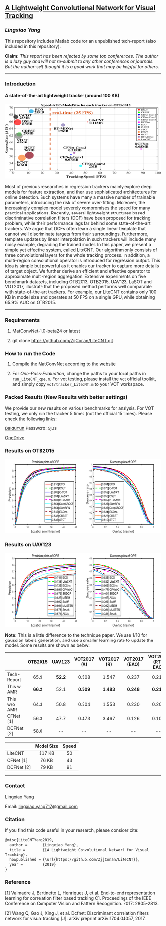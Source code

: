 ## [A Lightweight Convolutional Network for Visual Tracking](https://raw.githubusercontent.com/ZjjConan/LiteCNT/master/paper/LiteCNT-LX.Yang.pdf)

### *Lingxiao Yang*

This repository includes Matlab code for an unpublished tech-report (also included in this repository).

**Claim:** *This report has been rejected by some top conferences. The author is a lazy guy and will not re-submit to any other conferences or journals. But the author-self thought it is a good work that may be helpful for others.*

-------------------------------------------------------------------------------

### Introduction 

#### A state-of-the-art lightweight tracker (around 100 KB)

<p align="center">
<img width="560" height="240" src="https://raw.githubusercontent.com/ZjjConan/LiteCNT/master/paper/speed_auc_modelsize_otb2015_crop.pdf">
<!-- ![OTB2015](https://raw.githubusercontent.com/ZjjConan/LiteCNT/master/paper/soa_otb100.png) -->
</p>


Most of previous researches in regression trackers mainly explore deep models for feature extraction, and then use sophisticated architectures for online detection. Such systems have many a massive number of trainable parameters, introducing the risk of severe over-fitting. Moreover, the increasingly complex model severely compromises the speed for many practical applications. Recently, several lightweight structures based discriminative correlation filters (DCF) have been proposed for tracking problem, while their performance lags far behind some state-of-the-art trackers. We argue that DCFs often learn a single linear template that cannot well discriminate targets from their surroundings. Furthermore, template updates by linear interpolation in such trackers will include many noisy example, degrading the trained model. In this paper, we present a simple yet effective system, called LiteCNT. Our algorithm only consists of three convolutional layers for the whole tracking process. In addition, a multi-region convolutional operator is introduced for regression output. This idea is simple but powerful as it enables our tracker to capture more details of target object. We further derive an efficient and effective operator to approximate multi-region aggregation. Extensive experiments on five benchmark datasets, including OTB2013, OTB2015, UAV123, LaSOT and VOT2017, illustrate that the proposed method performs well comparable with state-of-the-art trackers. For example, our LiteCNT contains only 100 KB in model size and operates at 50 FPS on a single GPU, while obtaining 65.9\% AUC on OTB2015.

--------------------------------------------------------------------------------------


### Requirements

1. MatConvNet-1.0-beta24 or latest 

2. git clone https://github.com/ZjjConan/LiteCNT.git

### How to run the Code

1. Compile the MatConvNet according to the [website](http://www.vlfeat.org/matconvnet/install/)

2. For *One-Pass-Evaluation*, change the paths to your local paths in `run_LiteCNT_ope.m`. For vot testing, please install the vot official toolkit, and simply copy `vot/tracker_LiteCNT.m` to your VOT workspace.

### Packed Results (New Results with better settings)

We provide our new results on various benchmarks for analysis. For VOT testing, we only run the tracker 5 times (not the official 15 times). Please check the following links:

  [BaiduYun](https://pan.baidu.com/s/1joT5CpoouZd6lAnWHPYImg) Password: 9j3s 

  [OneDrive](https://1drv.ms/u/s!ApDrXo4ZyoJrb3Abh3oEphVPrKE?e=j2aAGn)


### Results on OTB2015

<p align="center">
<img width="560" height="240" src="https://raw.githubusercontent.com/ZjjConan/LiteCNT/master/paper/soa_otb100.png">
<!-- ![OTB2015](https://raw.githubusercontent.com/ZjjConan/LiteCNT/master/paper/soa_otb100.png) -->
</p>

### Results on UAV123

<p align="center">
<img width="560" height="240" src="https://raw.githubusercontent.com/ZjjConan/LiteCNT/master/paper/soa_uav123.png">
<!-- ![OTB2015](https://raw.githubusercontent.com/ZjjConan/LiteCNT/master/paper/soa_otb100.png) -->
</p>

**Note:** This is a little difference to the technique paper. We use 1/10 for gaussian labels generation, and use a smaller learning rate to update the model. Some results are shown as below: 


|	                 |   OTB2015     |  UAV123    |  VOT2017 (A)  | VOT2017 (R)  | VOT2017 (EAO) | VOT2017 (RT-EAO) |
| :----            |    :----:     | :----:     | :----:        |  :----:      | :----:        | :----:           |
| Tech-Report      |    65.9       |  **52.2**  | 0.508         | 1.547        | 0.237         | 0.218            |
| This w AMR       |    **66.2**   |  52.1      | **0.509**     | **1.483**    | **0.248**     | **0.214**        |
| This w/o AMR     |    64.3       |  50.8      | 0.504         | 1.553        | 0.230         | 0.208            |
| CFNet [1]        |    56.3       |  47.7      | 0.473         | 3.467        | 0.126         | 0.107            |
| DCFNet [2]       |    58.0       |  --        | --            | --           | --            | --               |


|                  | Model Size    |  Speed |
| :----            |    :----:     | :----: |
| LiteCNT          |    117 KB     | 50     |
| CFNet [1]        |    76 KB      | 43     |
| DCFNet [2]       |    79 KB      | 91     |

------------------------------------------------


### Contact

Lingxiao Yang

Email: lingxiao.yang717@gmail.com

### Citation
If you find this code useful in your research, please consider cite:

    @misc{LiteCNTYang2019,
      author =       {Lingxiao Yang},
      title =        {[A Lightweight Convolutional Network for Visual Tracking},
      howpublished = {\url{https://github.com/ZjjConan/LiteCNT}},
      year =         {2019}
    }

### Reference
[1] Valmadre J, Bertinetto L, Henriques J, et al. End-to-end representation learning for correlation filter based tracking C]. Proceedings of the IEEE Conference on Computer Vision and Pattern Recognition. 2017: 2805-2813.

[2] Wang Q, Gao J, Xing J, et al. Dcfnet: Discriminant correlation filters network for visual tracking [J]. arXiv preprint arXiv:1704.04057, 2017.
